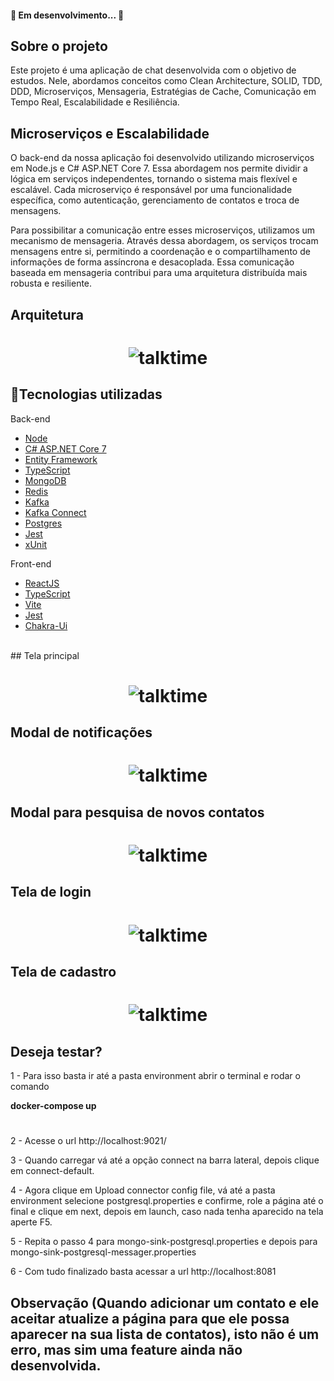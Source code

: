 <h4 align="talktime"> 
	🚧 Em desenvolvimento... 🚧
</h4>


<!-- ABOUT THE PROJECT -->
## Sobre o projeto
Este projeto é uma aplicação de chat desenvolvida com o objetivo de estudos. Nele, abordamos conceitos como Clean Architecture, SOLID, TDD, DDD, Microserviços, Mensageria, Estratégias de Cache, Comunicação em Tempo Real, Escalabilidade e Resiliência.


## Microserviços e Escalabilidade
O back-end da nossa aplicação foi desenvolvido utilizando microserviços em Node.js e C# ASP.NET Core 7. Essa abordagem nos permite dividir a lógica em serviços independentes, tornando o sistema mais flexível e escalável. Cada microserviço é responsável por uma funcionalidade específica, como autenticação, gerenciamento de contatos e troca de mensagens.

Para possibilitar a comunicação entre esses microserviços, utilizamos um mecanismo de mensageria. Através dessa abordagem, os serviços trocam mensagens entre si, permitindo a coordenação e o compartilhamento de informações de forma assíncrona e desacoplada. Essa comunicação baseada em mensageria contribui para uma arquitetura distribuída mais robusta e resiliente.

## Arquitetura
<h1 align="center">
  <img alt="talktime" title="#arquitetura" src="./Architecture.jpg" />
</h1>

## 🚀Tecnologias utilizadas
Back-end
* [Node](https://nodejs.org/en)
* [C# ASP.NET Core 7](https://learn.microsoft.com/en-us/aspnet/core/release-notes/aspnetcore-7.0?view=aspnetcore-7.0)
* [Entity Framework](https://learn.microsoft.com/pt-br/ef/)
* [TypeScript](https://www.typescriptlang.org/)
* [MongoDB](https://www.mongodb.com/)
* [Redis](https://redis.io/)
* [Kafka](https://kafka.apache.org/)
* [Kafka Connect](https://docs.confluent.io/platform/current/connect/index.html)
* [Postgres](https://www.postgresql.org/)
* [Jest](https://jestjs.io/pt-BR/)
* [xUnit](https://xunit.net/)

Front-end
* [ReactJS](https://pt-br.reactjs.org/)
* [TypeScript](https://www.typescriptlang.org/)
* [Vite](https://vitejs.dev/)
* [Jest](https://jestjs.io/pt-BR/)
* [Chakra-Ui](https://chakra-ui.com/)
</br>
## Tela principal
<h1 align="center">
  <img alt="talktime" title="#talktime" src="images/tela principal.png" />
</h1>

## Modal de notificações
<h1 align="center">
  <img alt="talktime" title="#talktime" src="images/convite.png" />
</h1>

## Modal para pesquisa de novos contatos
<h1 align="center">
  <img alt="talktime" title="#talktime" src="images/busca de contatos.png" />
</h1>

## Tela de login
<h1 align="center">
  <img alt="talktime" title="#talktime" src="images/login.png" />
</h1>

## Tela de cadastro
<h1 align="center">
  <img alt="talktime" title="#talktime" src="images/cadastro.png" />
</h1>


## Deseja testar?

1 - Para isso basta ir até a pasta environment abrir o terminal e rodar o comando

**docker-compose up**
#
2 - Acesse o url http://localhost:9021/

3 - Quando carregar vá até a opção connect na barra lateral, depois clique em 
connect-default.

4 - Agora clique em Upload connector config file, vá até a pasta environment selecione postgresql.properties e confirme, role a página até o final e clique em
next, depois em launch, caso nada tenha aparecido na tela aperte F5.

5 - Repita o passo 4 para mongo-sink-postgresql.properties e depois para mongo-sink-postgresql-messager.properties

6 - Com tudo finalizado basta acessar a url http://localhost:8081

## Observação (Quando adicionar um contato e ele aceitar atualize a página para que ele possa aparecer na sua lista de contatos), isto não é um erro, mas sim uma feature ainda não desenvolvida.


